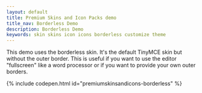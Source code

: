 ```yaml
---
layout: default
title: Premium Skins and Icon Packs demo
title_nav: Borderless Demo
description: Borderless Demo
keywords: skin skins icon icons borderless customize theme
---
```


This demo uses the borderless skin. It's the default TinyMCE skin but without the outer border. This is useful if you want to use the editor "fullscreen" like a word processor or if you want to provide your own outer borders.

{% include codepen.html id="premiumskinsandicons-borderless" %}
